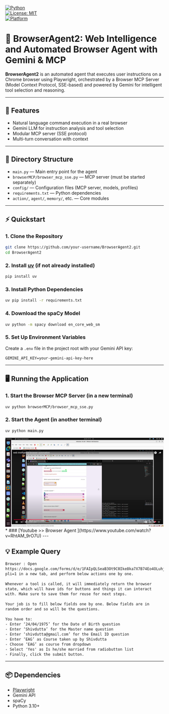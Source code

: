 [![Python](https://img.shields.io/badge/python-3.10%2B-blue?logo=python)](https://www.python.org/)  
[![License: MIT](https://img.shields.io/badge/license-MIT-green)](./LICENSE)  
[![Platform](https://img.shields.io/badge/platform-Windows%20%7C%20Mac-blue)](#)

# 🤖 BrowserAgent2: Web Intelligence and Automated Browser Agent with Gemini & MCP

**BrowserAgent2** is an automated agent that executes user instructions on a Chrome browser using Playwright, orchestrated by a Browser MCP Server (Model Context Protocol, SSE-based) and powered by Gemini for intelligent tool selection and reasoning.

---

## 🚀 Features
- Natural language command execution in a real browser
- Gemini LLM for instruction analysis and tool selection
- Modular MCP server (SSE protocol)
- Multi-turn conversation with context

---

## 📁 Directory Structure
- `main.py` — Main entry point for the agent  
- `browserMCP/browser_mcp_sse.py` — MCP server (must be started separately)  
- `config/` — Configuration files (MCP server, models, profiles)  
- `requirements.txt` — Python dependencies  
- `action/`, `agent/`, `memory/`, etc. — Core modules

---

## ⚡ Quickstart

### 1. Clone the Repository
```bash
git clone https://github.com/your-username/BrowserAgent2.git
cd BrowserAgent2
```

### 2. Install [uv](https://github.com/astral-sh/uv) (if not already installed)
```bash
pip install uv
```

### 3. Install Python Dependencies
```bash
uv pip install -r requirements.txt
```

### 4. Download the spaCy Model
```bash
uv python -m spacy download en_core_web_sm
```

### 5. Set Up Environment Variables
Create a `.env` file in the project root with your Gemini API key:
```env
GEMINI_API_KEY=your-gemini-api-key-here
```

---

## 🖥️ Running the Application

### 1. Start the Browser MCP Server (in a new terminal)
```bash
uv python browserMCP/browser_mcp_sse.py
```

### 2. Start the Agent (in another terminal)
```bash
uv python main.py
```
<img width="620" src="browser-auto.png">
* ### [Youtube >> Browser Agent ](https://www.youtube.com/watch?v=RhtAM_9rO7U)
---

## 💡 Example Query
```
Browser : Open https://docs.google.com/forms/d/e/1FAIpQLSeaB3Ot9C0Ike8ka7X7B74Eo4OLuhj2x7rvH6SaP_ZWUQUE7A/viewform?pli=1 in a new tab, and perform below actions one by one.

Whenever a tool is called, it will immediately return the browser state, which will have ids for buttons and things it can interact with. Make sure to save them for reuse for next steps.

Your job is to fill below fields one by one. Below fields are in random order and so will be the questions.

You have to:
- Enter ‘24/04/1975’ for the Date of Birth question
- Enter ‘Shivdutta’ for the Master name question
- Enter ‘shivdutta@gmail.com’ for the Email ID question
- Enter ‘EAG’ as Course taken up by Shivdutta
- Choose ‘EAG’ as course from dropdown
- Select 'Yes' as Is he/she married from radiobutton list
- Finally, click the submit button.
```

---

## 📦 Dependencies
- [Playwright](https://playwright.dev/python/)
- Gemini API
- spaCy
- Python 3.10+
